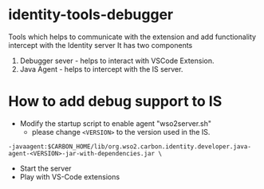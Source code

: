 # identity-tools-debugger
Tools which helps to communicate with the extension and add functionality intercept with the Identity server 
It has  two components 
1. Debugger sever - helps to interact with VSCode Extension.
2. Java Agent - helps to intercept with the IS server.

# How to add debug support to IS

* Modify the startup script to enable agent "wso2server.sh"
  * please change `<VERSION>` to the version used in the IS.

```
-javaagent:$CARBON_HOME/lib/org.wso2.carbon.identity.developer.java-agent-<VERSION>-jar-with-dependencies.jar \
```
* Start the server
* Play with VS-Code extensions

